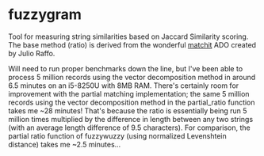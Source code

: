 # fuzzygram
Tool for measuring string similarities based on Jaccard Similarity scoring.  The base method (ratio) is derived from the wonderful [matchit](https://github.com/julioraffo/matchit) ADO created by Julio Raffo.

Will need to run proper benchmarks down the line, but I've been able to process 5 million records using the vector decomposition method in around 6.5 minutes on an i5-8250U with 8MB RAM.  There's certainly room for improvement with the partial matching implementation; the same 5 million records using the vector decomposition method in the partial_ratio function takes me ~28 minutes!  That's because the ratio is essentially being run 5 million times multiplied by the difference in length between any two strings (with an average length difference of 9.5 characters).  For comparison, the partial ratio function of fuzzywuzzy (using normalized Levenshtein distance) takes me ~2.5 minutes...
